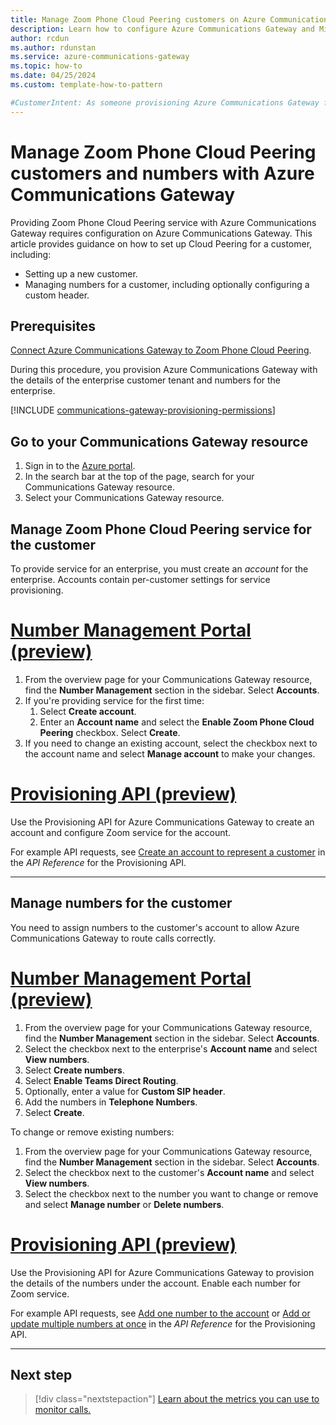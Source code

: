 ```yaml
---
title: Manage Zoom Phone Cloud Peering customers on Azure Communications Gateway
description: Learn how to configure Azure Communications Gateway and Microsoft 365 for a Zoom Phone Cloud Peering customer.
author: rcdun
ms.author: rdunstan
ms.service: azure-communications-gateway
ms.topic: how-to
ms.date: 04/25/2024
ms.custom: template-how-to-pattern

#CustomerIntent: As someone provisioning Azure Communications Gateway for Zoom Phone Cloud Peering, I want to add or remove customers and accounts so that I can provide service.
---
```


# Manage Zoom Phone Cloud Peering customers and numbers with Azure Communications Gateway

Providing Zoom Phone Cloud Peering service with Azure Communications Gateway requires configuration on Azure Communications Gateway. This article provides guidance on how to set up Cloud Peering for a customer, including:

* Setting up a new customer.
* Managing numbers for a customer, including optionally configuring a custom header.

## Prerequisites

[Connect Azure Communications Gateway to Zoom Phone Cloud Peering](connect-zoom.md).

During this procedure, you provision Azure Communications Gateway with the details of the enterprise customer tenant and numbers for the enterprise.

[!INCLUDE [communications-gateway-provisioning-permissions](includes/communications-gateway-provisioning-permissions.md)]

## Go to your Communications Gateway resource

1. Sign in to the [Azure portal](https://azure.microsoft.com/).
1. In the search bar at the top of the page, search for your Communications Gateway resource.
1. Select your Communications Gateway resource.

## Manage Zoom Phone Cloud Peering service for the customer

To provide service for an enterprise, you must create an *account* for the enterprise. Accounts contain per-customer settings for service provisioning.

# [Number Management Portal (preview)](#tab/number-management-portal)

1. From the overview page for your Communications Gateway resource, find the **Number Management** section in the sidebar. Select **Accounts**.
1. If you're providing service for the first time:
    1. Select **Create account**.
    1. Enter an **Account name** and select the **Enable Zoom Phone Cloud Peering** checkbox. Select **Create**.
1. If you need to change an existing account, select the checkbox next to the account name and select **Manage account** to make your changes.

# [Provisioning API (preview)](#tab/provisioning-api)

Use the Provisioning API for Azure Communications Gateway to create an account and configure Zoom service for the account.

For example API requests, see [Create an account to represent a customer](/rest/api/voiceservices/#create-an-account-to-represent-a-customer) in the _API Reference_ for the Provisioning API.

---

## Manage numbers for the customer

You need to assign numbers to the customer's account to allow Azure Communications Gateway to route calls correctly.

# [Number Management Portal (preview)](#tab/number-management-portal)

1. From the overview page for your Communications Gateway resource, find the **Number Management** section in the sidebar. Select **Accounts**.
1. Select the checkbox next to the enterprise's **Account name** and select **View numbers**.
1. Select **Create numbers**.
1. Select **Enable Teams Direct Routing**.
1. Optionally, enter a value for **Custom SIP header**.
1. Add the numbers in **Telephone Numbers**.
1. Select **Create**.

To change or remove existing numbers:

1. From the overview page for your Communications Gateway resource, find the **Number Management** section in the sidebar. Select **Accounts**.
1. Select the checkbox next to the customer's **Account name** and select **View numbers**.
1. Select the checkbox next to the number you want to change or remove and select **Manage number** or **Delete numbers**.

# [Provisioning API (preview)](#tab/provisioning-api)

Use the Provisioning API for Azure Communications Gateway to provision the details of the numbers under the account. Enable each number for Zoom service.

For example API requests, see [Add one number to the account](/rest/api/voiceservices/#add-one-number-to-the-account) or [Add or update multiple numbers at once](/rest/api/voiceservices/#add-or-update-multiple-numbers-at-once) in the _API Reference_ for the Provisioning API.

---

## Next step

> [!div class="nextstepaction"]
> [Learn about the metrics you can use to monitor calls.](monitoring-azure-communications-gateway-data-reference.md)
